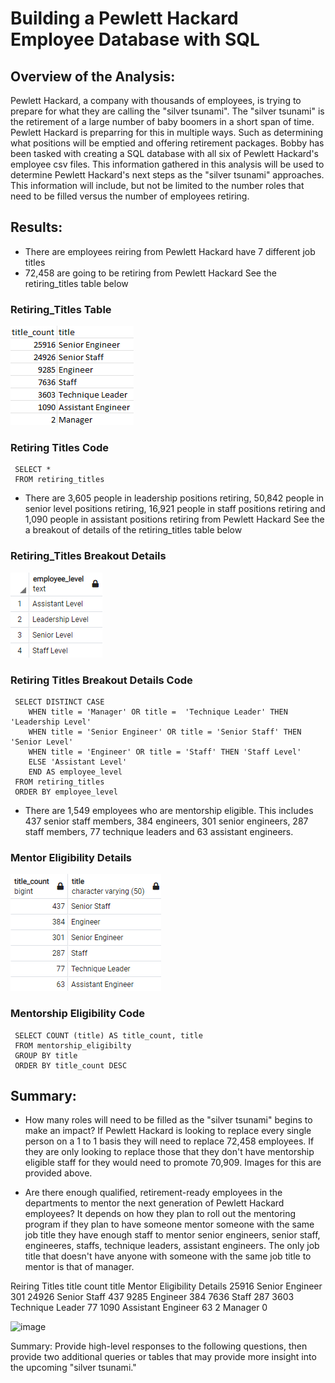 # Building a Pewlett Hackard Employee Database with SQL

## Overview of the Analysis:
Pewlett Hackard, a company with thousands of employees, is trying to prepare for what they are calling the "silver tsunami". The "silver tsunami" is the retirement of a large number of baby boomers in a short span of time. Pewlett Hackard is preparring for this in multiple ways. Such as determining what positions will be emptied and offering retirement packages. Bobby has been tasked with creating a SQL database with all six of Pewlett Hackard's employee csv files. This information gathered in this analysis will be used to determine Pewlett Hackard's next steps as the "silver tsunami" approaches. This information will include, but not be limited to the number roles that need to be filled versus the number of employees retiring.


## Results:
- There are employees reiring from Pewlett Hackard have 7 different job titles
- 72,458 are going to be retiring from Pewlett Hackard 
     See the retiring_titles table below
     
### Retiring_Titles Table
 ![title&title_count.png](https://github.com/AprilVilmin/Pewlett-Hackard-Analysis./blob/main/title%26title_count.png)    

### Retiring Titles Code
     SELECT *
     FROM retiring_titles
     
- There are 3,605 people in leadership positions retiring, 50,842 people in senior level positions retiring, 16,921 people in staff positions retiring and 1,090 people in assistant positions retiring from Pewlett Hackard
     See the a breakout of details of the retiring_titles table below
     
### Retiring_Titles Breakout Details
![employee_level.png](https://github.com/AprilVilmin/Pewlett-Hackard-Analysis./blob/main/employee_level.png)


### Retiring Titles Breakout Details Code

     SELECT DISTINCT CASE
		WHEN title = 'Manager' OR title =  'Technique Leader' THEN 'Leadership Level' 
		WHEN title = 'Senior Engineer' OR title = 'Senior Staff' THEN 'Senior Level'
		WHEN title = 'Engineer' OR title = 'Staff' THEN 'Staff Level'
		ELSE 'Assistant Level'
		END AS employee_level
     FROM retiring_titles
     ORDER BY employee_level


- There are 1,549 employees who are mentorship eligible. This includes 437 senior staff members, 384 engineers, 301 senior engineers, 287 staff members, 77 technique leaders and 63 assistant engineers.

### Mentor Eligibility Details
![MENTORSHIP_ELIG.png](https://github.com/AprilVilmin/Pewlett-Hackard-Analysis./blob/main/MENTORSHIP_ELIG.png)

### Mentorship Eligibility Code


     SELECT COUNT (title) AS title_count, title
     FROM mentorship_eligibilty
     GROUP BY title
     ORDER BY title_count DESC



## Summary:

- How many roles will need to be filled as the "silver tsunami" begins to make an impact?
If Pewlett Hackard is looking to replace every single person on a 1 to 1 basis they will need to replace 72,458 employees. If they are only looking to replace those that they don't have mentorship eligible staff for they would need to promote 70,909. Images for this are provided above.

- Are there enough qualified, retirement-ready employees in the departments to mentor the next generation of Pewlett Hackard employees?
It depends on how they plan to roll out the mentoring program if they plan to have someone mentor someone with the same job title they have enough staff to mentor senior engineers, senior staff, engineeres, staffs, technique leaders, assistant engineers. The only job title that doesn't have anyone with someone with the same job title to mentor is that of manager.

Reiring Titles title count	title	Mentor Eligibility Details
25916	Senior Engineer	301
24926	Senior Staff	437
9285	Engineer	384
7636	Staff	287
3603	Technique Leader	77
1090	Assistant Engineer	63
2	Manager	0


![image](https://user-images.githubusercontent.com/96510587/158095892-bc85d6bf-5d15-4a37-b7b9-535d9e875328.png)



Summary: Provide high-level responses to the following questions, then provide two additional queries or tables that may provide more insight into the upcoming "silver tsunami."

